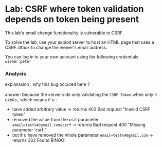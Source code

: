 # Lab: CSRF where token validation depends on token being present

This lab's email change functionality is vulnerable to CSRF.

To solve the lab, use your exploit server to host an HTML page that uses a CSRF attack to change the viewer's email address.

You can log in to your own account using the following credentials: ```wiener:peter```
<br>

### Analysis

explanasion : why this bug occured here ?
<br>
<br>
answer:  because the server side only validating the ```CSRF Token``` when only it exists , which means if u :

- have added arbitrary value -> returns 400 Bad request "Inavlid CSRF token"
- removed the value from the csrf parameter ```email=test%40gmail.com&csrf``` -> returns Bad request 400 "Missing parameter 'csrf'"
- but if u have removed the whole parameter ```email=test%40gmail.com``` -> returns 302 Found BINGO!
